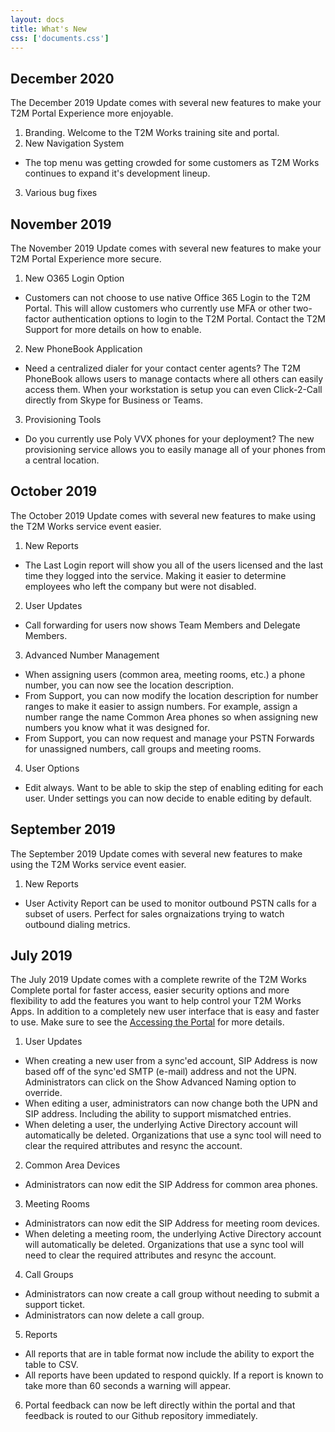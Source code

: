 ```yaml
---
layout: docs
title: What's New 
css: ['documents.css']
---
```


## December 2020 ##

The December 2019 Update comes with several new features to make your T2M Portal Experience more enjoyable.

1. Branding.  Welcome to the T2M Works training site and portal.
2. New Navigation System
- The top menu was getting crowded for some customers as T2M Works continues to expand it's development lineup.
3. Various bug fixes

## November 2019 ##

The November 2019 Update comes with several new features to make your T2M Portal Experience more secure.

1. New O365 Login Option
- Customers can not choose to use native Office 365 Login to the T2M Portal.  This will allow customers who currently use MFA or other two-factor authentication options to login to the T2M Portal.  Contact the T2M Support for more details on how to enable.
2. New PhoneBook Application
- Need a centralized dialer for your contact center agents?  The T2M PhoneBook allows users to manage contacts where all others can easily access them.  When your workstation is setup you can even Click-2-Call directly from Skype for Business or Teams.
3. Provisioning Tools
- Do you currently use Poly VVX phones for your deployment?  The new provisioning service allows you to easily manage all of your phones from a central location.

## October 2019 ##

The October 2019 Update comes with several new features to make using the T2M Works service event easier.

1. New Reports
- The Last Login report will show you all of the users licensed and the last time they logged into the service.  Making it easier to determine employees who left the company but were not disabled.
2. User Updates
- Call forwarding for users now shows Team Members and Delegate Members.
3. Advanced Number Management
- When assigning users (common area, meeting rooms, etc.) a phone number, you can now see the location description.
- From Support, you can now modify the location description for number ranges to make it easier to assign numbers.  For example, assign a number range the name Common Area phones so when assigning new numbers you know what it was designed for.
- From Support, you can now request and manage your PSTN Forwards for unassigned numbers, call groups and meeting rooms.
4. User Options
- Edit always.  Want to be able to skip the step of enabling editing for each user.  Under settings you can now decide to enable editing by default.

## September 2019 ##

The September 2019 Update comes with several new features to make using the T2M Works service event easier.

1. New Reports
- User Activity Report can be used to monitor outbound PSTN calls for a subset of users.  Perfect for sales orgnaizations trying to watch outbound dialing metrics.

## July 2019 ##

The July 2019 Update comes with a complete rewrite of the T2M Works Complete portal for faster access, easier security options and more flexibility to add the features you want to help control your T2M Works Apps.  In addition to a completely new user interface that is easy and faster to use.  Make sure to see the [Accessing the Portal](https://docs.t2mhosted.com/docs/cloud.html#accessing-the-portal) for more details.

1. User Updates
- When creating a new user from a sync'ed account, SIP Address is now based off of the sync'ed SMTP (e-mail) address and not the UPN.  Administrators can click on the Show Advanced Naming option to override.
- When editing a user, administrators can now change both the UPN and SIP address.  Including the ability to support mismatched entries.
- When deleting a user, the underlying Active Directory account will automatically be deleted.  Organizations that use a sync tool will need to clear the required attributes and resync the account.
2. Common Area Devices
- Administrators can now edit the SIP Address for common area phones.
3. Meeting Rooms
- Administrators can now edit the SIP Address for meeting room devices.
- When deleting a meeting room, the underlying Active Directory account will automatically be deleted.  Organizations that use a sync tool will need to clear the required attributes and resync the account.
4. Call Groups
- Administrators can now create a call group without needing to submit a support ticket.
- Administrators can now delete a call group.
5. Reports
- All reports that are in table format now include the ability to export the table to CSV.
- All reports have been updated to respond quickly.  If a report is known to take more than 60 seconds a warning will appear.
6. Portal feedback can now be left directly within the portal and that feedback is routed to our Github repository immediately.
